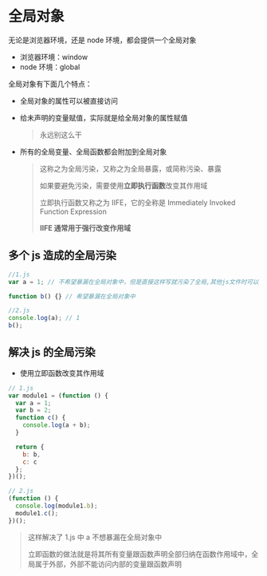 # 全局对象

无论是浏览器环境，还是 node 环境，都会提供一个全局对象

- 浏览器环境：window
- node 环境：global

全局对象有下面几个特点：

- 全局对象的属性可以被直接访问

- 给未声明的变量赋值，实际就是给全局对象的属性赋值

  > 永远别这么干

- 所有的全局变量、全局函数都会附加到全局对象

  > 这称之为全局污染，又称之为全局暴露，或简称污染、暴露
  >
  > 如果要避免污染，需要使用**立即执行函数**改变其作用域
  >
  > 立即执行函数又称之为 IIFE，它的全称是 Immediately Invoked Function Expression
  >
  > **IIFE 通常用于强行改变作用域**

## 多个 js 造成的全局污染

```js
//1.js
var a = 1; // 不希望暴漏在全局对象中，但是直接这样写就污染了全局,其他js文件时可以访问到的

function b() {} // 希望暴漏在全局对象中

//2.js
console.log(a); // 1
b();
```

## 解决 js 的全局污染

- 使用立即函数改变其作用域

```js
// 1.js
var module1 = (function () {
  var a = 1;
  var b = 2;
  function c() {
    console.log(a + b);
  }

  return {
    b: b,
    c: c
  };
})();

// 2.js
(function () {
  console.log(module1.b);
  module1.c();
})();
```

> 这样解决了 1.js 中 a 不想暴漏在全局对象中
>
> 立即函数的做法就是将其所有变量跟函数声明全部归纳在函数作用域中，全局属于外部，外部不能访问内部的变量跟函数声明
